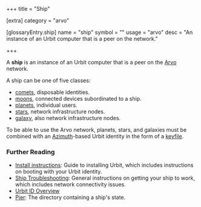 +++
title = "Ship"

[extra]
category = "arvo"

[glossaryEntry.ship]
name = "ship"
symbol = ""
usage = "arvo"
desc = "An instance of an Urbit computer that is a peer on the network."

+++

A **ship** is an instance of an Urbit computer that is a peer on the [Arvo](/glossary/arvo) network.

A ship can be one of five classes:

- [comets](/glossary/comet), disposable identities.
- [moons](/glossary/moon), connected devices subordinated to a ship.
- [planets](/glossary/planet), individual users.
- [stars](/glossary/star), network infrastructure nodes.
- [galaxy](/glossary/galaxy), also network infrastructure nodes.

To be able to use the Arvo network, planets, stars, and galaxies must be combined with an [Azimuth](/glossary/azimuth)-based Urbit identity in the form of a [keyfile](/glossary/keyfile).

### Further Reading

- [Install instructions](/manual/getting-started): Guide to installing Urbit, which includes instructions on booting with your Urbit identity.
- [Ship Troubleshooting](https://urbit.org/using/os/ship-troubleshooting): General instructions on getting your ship to work, which includes network connectivity issues.
- [Urbit ID Overview](https://urbit.org/overview/urbit-id)
- [Pier](/glossary/pier): The directory containing a ship's state.
